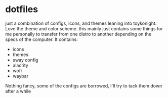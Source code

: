 # dotfiles

just a combination of configs, icons, and themes leaning into toykonight. Love the theme and color scheme. this mainly just contains some things for me personally to transfer from one distro to another depending on the specs of the computer. It contains:

- icons
- themes
- sway config
- alacrity
- wofi
- waybar

Nothing fancy, some of the configs are borrowed, I'll try to tack them down after a while

